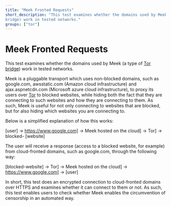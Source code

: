 ```yaml
---
title: "Meek Fronted Requests"
short_description: "This test examines whether the domains used by Meek (a type of Tor
bridge) work in tested networks."
groups: ["tor"]
---
```


# Meek Fronted Requests

This test examines whether the domains used by Meek (a type of [Tor
bridge](https://bridges.torproject.org/)) work in tested networks.

Meek is a pluggable transport which uses non-blocked domains, such as
google.com, awsstatic.com (Amazon cloud infrastructure) and ajax.aspnetcdn.com
(Microsoft azure cloud infrastructure), to proxy its users over
[Tor](https://www.torproject.org/) to blocked websites, while hiding both the
fact that they are connecting to such websites and how they are connecting to
them. As such, Meek is useful for not only connecting to websites that are
blocked, but for also hiding which websites you are connecting to.

Below is a simplified explanation of how this works:

[user] → https://www.google.com] → Meek hosted on the cloud] → Tor] → blocked-
[website]

The user will receive a response (access to a blocked website, for example) from
cloud-fronted domains, such as google.com, through the following way:

[blocked-website] → Tor] → Meek hosted on the cloud] → https://www.google.com] →
[user]

In short, this test does an encrypted connection to cloud-fronted domains over
HTTPS and examines whether it can connect to them or not. As such, this test
enables users to check whether Meek enables the circumvention of censorship in
an automated way.
